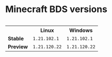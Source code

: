 # Minecraft BDS versions

<table align="right">
  <tr><th></th><th><strong>Linux</strong></th><th><strong>Windows</strong></th></tr>
<tr><td><strong>Stable</strong></td>
<td>
<code>1.21.102.1</code>
</td>
<td>
<code>1.21.102.1</code>
</td>
</tr>
<tr><td><strong>Preview</strong></td>
<td>
<code>1.21.120.22</code>
</td>
<td>
<code>1.21.120.22</code>
</td>
</tr>
</table>


